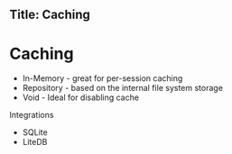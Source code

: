 Title: Caching
---
 # Caching


* In-Memory - great for per-session caching
* Repository - based on the internal file system storage
* Void - Ideal for disabling cache


Integrations
* SQLite
* LiteDB
